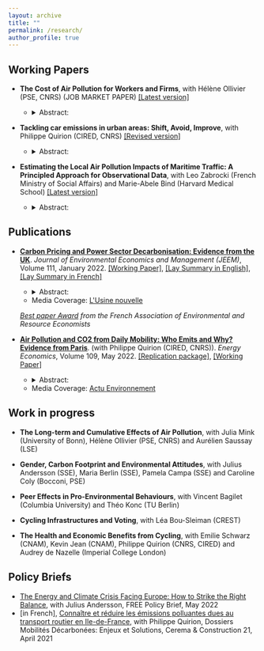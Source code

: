 ```yaml
---
layout: archive
title: ""
permalink: /research/
author_profile: true
---
```



## Working Papers

* __The Cost of Air Pollution for Workers and Firms__, with Hélène Ollivier (PSE, CNRS) (JOB MARKET PAPER) [[Latest version]](https://marionleroutier.github.io/files/LeroutierOllivier_2023_CostPollution.pdf)
  * <details>
    <summary> Abstract: </summary>
    <br>
    <p align="justify">  Poor air quality negatively affects workers' health and cognitive functions, but we know little about the countrywide consequences for firms. In this paper, we estimate the causal effects of fine particulate matter (PM2:5) exposure on workers' absenteeism and firms' monthly sales using unique employer-employee data and granular measures of air pollution in France from 2009 to 2015. We exploit variation in air pollution induced by changes in monthly wind directions at the postcode level. We find that a 10% increase in monthly PM2.5 exposure increases worker absenteeism in the same month by 1% and reduces sales in manufacturing, construction, and professional services, with different lags. Sales losses are several orders of magnitude larger than what we would expect if workers' absenteeism was the only factor affecting firms' performance. This suggests a potentially large effect of pollution on the productivity of non-absent workers. We estimate that reducing air pollution in France in line with the World Health Organization's guidelines would have avoided sales losses worth around 6 billion euros every year (0.3% of the French GDP).
     </p>
     </details> 
     
   
 * __Tackling car emissions in urban areas: Shift, Avoid, Improve__, with Philippe Quirion (CIRED, CNRS) [[Revised version]](https://marionleroutier.github.io/files/LeroutierQuirion_2023_wp_ShiftAvoidImprove.pdf)
   * <details>
     <summary> Abstract: </summary>
     <br>
     <p align="justify">  The environmental externalities associated with car use represent a significant cost to society. Using a representative transport survey from the Paris area, we investigate to what extent car use could be i)shifted to low-emission modes, ii)avoided via teleworking, or iii)improved via a transition to electric vehicles, in the context of daily mobility. According to our scenario analysis based on counterfactual travel time data for 45,000 observed car trips, 46% of car users could shift to e-bike – mostly – or public transit – in a few cases – with an increase in daily travel time below ten minutes. 25% would experience a decrease in daily travel time. Such modal shift would reduce CO2 and local pollutant emissions from daily mobility by around 15%, generating climate and health benefits worth €125 million per year. Inability to undertake a modal shift is associated with living in the outer suburbs, being a man, living far from a public transport stop and having a high income. Teleworking two days a week could save an additional 5% of total emissions. Holding demand for mobility and public transport infrastructure fixed, achieving greater emission reductions would require improving the environmental performance of car use via a transition to electric vehicles.
     </p>
     </details>
         
  * __Estimating the Local Air Pollution Impacts of Maritime Traffic: A Principled Approach for Observational Data__, with Leo Zabrocki (French Ministry of Social Affairs) and Marie-Abele Bind (Harvard Medical School) [[Latest version]](https://marionleroutier.github.io/files/ZabrockiLeroutierBind_2022_wp_pollution_boats.pdf)
    * <details>
      <summary> Abstract: </summary>
      <br>
      <p align="justify"> We propose a new approach to estimate the causal effects of maritime traffic on air pollution when natural or policy experiments are not available. We apply this method to the case of Marseille, a large Mediterranean port city, where air pollution emitted by cruise vessels is a growing concern. Using a recent matching algorithm designed for time series data, we create hypothetical randomized experiments to estimate the change in local air pollution caused by a short-term increase in cruise traffic. We then rely on randomization inference to compute nonparametric 95% uncertainty intervals. We find that cruise vessels’ arrivals have large impacts on city-level hourly concentrations of nitrogen dioxide, particulate matter, and sulfur dioxide. At the daily level, road traffic seems however to have a much larger impact than cruise traffic. Our procedure also helps assess in a transparent manner the identification challenges specific to this type of high-frequency time series data.
     </p>
     </details>
     
## Publications

* __[Carbon Pricing and Power Sector Decarbonisation: Evidence from the UK](https://www.sciencedirect.com/science/article/pii/S0095069621001285?via%3Dihub)__. _Journal of Environmental Economics and Management (JEEM)_, Volume 111, January 2022. [[Working Paper]](https://marionleroutier.github.io/files/Leroutier_2021_wp_UK_tax.pdf), [[Lay Summary in English]](https://www.hhs.se/en/research/institutes/misum-startpage/news/new-research-on-carbon-pricing2/), [[Lay Summary in French]](https://www.parisschoolofeconomics.eu/fr/economie-pour-tous/grand-public/5-articles-en-5-minutes/juin-2021/la-tarification-du-carbone-reduit-elle-les-emissions-de-co2-analyse-de-la-taxe-carbone-au-royaume-uni/)

  * <details>
    <summary> Abstract: </summary>
    <br>
    <p align="justify"> Decreasing greenhouse gas emissions from electricity generation is crucial to tackle climate change. Empirically, however, little is known about the effectiveness of existing economic instruments in the power sector. This paper examines the impact of the UK Carbon Price Support (CPS), a carbon tax implemented in the UK power sector in 2013. Relative to a synthetic control unit built from other European countries, I find that emissions from the UK power sector declined by 20 to 26 percent per year on average between 2013 and 2017. The tax operated via three mechanisms: a decrease in emissions at the intensive margin; the closure of some high-emission plants at the extensive margin; and a higher probability of closure for plants already at risk due to European air quality regulations.
     </p>
     </details>
   * Media Coverage: [L'Usine nouvelle](https://www.usinenouvelle.com/editorial/au-royaume-uni-la-taxe-carbone-sur-la-production-electrique-a-booste-la-transition-du-secteur.N1168297)
   
  _[Best paper Award](https://faere.fr/actualites/conferences-ateliers/conference-faere-2019/prix-faere-du-meilleur-article-de-jeunes-economistes/) from the French Association of Environmental and Resource Economists_
  

* __[Air Pollution and CO2 from Daily Mobility: Who Emits and Why? Evidence from Paris](https://www.sciencedirect.com/science/article/pii/S0140988322001189)__. (with Philippe Quirion (CIRED, CNRS)). _Energy Economics_, Volume 109, May 2022. [[Replication package]](https://osf.io/pnyzk/), [[Working Paper]](https://marionleroutier.github.io/files/LeroutierQuirion_2022_wp_emissions_Paris.pdf)


  * <details>
    <summary> Abstract: </summary>
    <br>
    <p align="justify"> Urban road transport is an important source of local pollution and carbon emissions. Designing effective and fair policies tackling these externalities requires understanding who contributes to emissions today. We estimate individual transport-induced pollution footprints combining a travel demand survey from the Paris area with NOx, PM2.5 and CO2 emission factors. We find that the top 20% emitters contribute 75-85% of emissions on a representative weekday. They combine longer distances travelled, a high car modal share and, especially for local pollutants, a higher emission intensity of car trips. Living in the suburbs, being a man and being employed are the most important characteristics associated with top emissions. Among the employed, those commuting from suburbs to suburbs, working at a factory, with atypical working hours or with a manual, shopkeeping or top executive occupation are more likely to be top emitters. Finally, policies targeting local pollution may be more regressive than those targeting CO2 emissions, due to the different correlation between income and the local pollutant vs. CO2 emission intensity of car trips.     
     </p>
     </details>
   * Media Coverage: [Actu Environnement](https://www.actu-environnement.com/ae/news/pollution-air-etude-profil-conducteur-plus-emetteurs-paris-39481.php4)  

    
## Work in progress

* __The Long-term and Cumulative Effects of Air Pollution__, with Julia Mink (University of Bonn), Hélène Ollivier (PSE, CNRS) and Aurélien Saussay (LSE)
 
 * __Gender, Carbon Footprint and Environmental Attitudes__, with Julius Andersson (SSE), Maria Berlin (SSE), Pamela Campa (SSE) and Caroline Coly (Bocconi, PSE)
 
 * __Peer Effects in Pro-Environmental Behaviours__, with Vincent Bagilet (Columbia University) and Théo Konc (TU Berlin)
 * __Cycling Infrastructures and Voting__, with Léa Bou-Sleiman (CREST) 
 * __The Health and Economic Benefits from Cycling__, with Emilie Schwarz (CNAM), Kevin Jean (CNAM), Philippe Quirion (CNRS, CIRED) and Audrey de Nazelle (Imperial College London)
 
## Policy Briefs
* [The Energy and Climate Crisis Facing Europe: How to Strike the Right Balance](https://freepolicybriefs.org/2022/05/24/energy-climate-crisis-europe/), with Julius Andersson, FREE Policy Brief, May 2022
* [in French], [Connaître et réduire les émissions polluantes dues au transport routier en Ile-de-France](https://www.construction21.org/france/articles/h/dossier-mobilites-26-connaitre-et-reduire-les-emissions-polluantes-dues-au-transport-routier-en-ile-de-france.html), with Philippe Quirion, Dossiers Mobilités Décarbonées: Enjeux et Solutions, Cerema & Construction 21, April 2021



